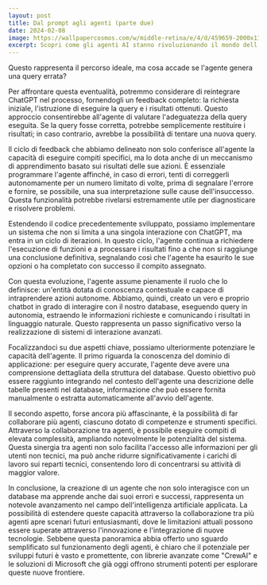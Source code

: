 ```yaml
---
layout: post
title: Dal prompt agli agenti (parte due)
date: 2024-02-08
image: https://wallpapercosmos.com/w/middle-retina/e/4/d/459659-2000x1125-desktop-hd-agent-smith-the-matrix-wallpaper.jpg
excerpt: Scopri come gli agenti AI stanno rivoluzionando il mondo dell'automazione, aprendo nuove possibilità in campi che vanno dalla robotica alla gestione dei dati. Immergiti nell'evoluzione degli agenti AI, dalla loro nascita ai recenti sviluppi in tecnologie come Chat GPT e Large Language Models. Non perdere l'opportunità di esplorare come l'intelligenza artificiale sta trasformando il futuro dell'automazione con soluzioni innovative e accessibili.
---
```

Questo rappresenta il percorso ideale, ma cosa accade se l'agente genera una query errata?

Per affrontare questa eventualità, potremmo considerare di reintegrare ChatGPT nel processo, fornendogli un feedback completo: la richiesta iniziale, l'istruzione di eseguire la query e i risultati ottenuti. Questo approccio consentirebbe all'agente di valutare l'adeguatezza della query eseguita. Se la query fosse corretta, potrebbe semplicemente restituire i risultati; in caso contrario, avrebbe la possibilità di tentare una nuova query.


Il ciclo di feedback che abbiamo delineato non solo conferisce all'agente la capacità di eseguire compiti specifici, ma lo dota anche di un meccanismo di apprendimento basato sui risultati delle sue azioni. È essenziale programmare l'agente affinché, in caso di errori, tenti di correggerli autonomamente per un numero limitato di volte, prima di segnalare l'errore e fornire, se possibile, una sua interpretazione sulle cause dell'insuccesso. Questa funzionalità potrebbe rivelarsi estremamente utile per diagnosticare e risolvere problemi.

Estendendo il codice precedentemente sviluppato, possiamo implementare un sistema che non si limita a una singola interazione con ChatGPT, ma entra in un ciclo di iterazioni. In questo ciclo, l'agente continua a richiedere l'esecuzione di funzioni e a processare i risultati fino a che non si raggiunge una conclusione definitiva, segnalando così che l'agente ha esaurito le sue opzioni o ha completato con successo il compito assegnato.

Con questa evoluzione, l'agente assume pienamente il ruolo che lo definisce: un'entità dotata di conoscenza contestuale e capace di intraprendere azioni autonome. Abbiamo, quindi, creato un vero e proprio chatbot in grado di interagire con il nostro database, eseguendo query in autonomia, estraendo le informazioni richieste e comunicando i risultati in linguaggio naturale. Questo rappresenta un passo significativo verso la realizzazione di sistemi di interazione avanzati.

Focalizzandoci su due aspetti chiave, possiamo ulteriormente potenziare le capacità dell'agente. Il primo riguarda la conoscenza del dominio di applicazione: per eseguire query accurate, l'agente deve avere una comprensione dettagliata della struttura del database. Questo obiettivo può essere raggiunto integrando nel contesto dell'agente una descrizione delle tabelle presenti nel database, informazione che può essere fornita manualmente o estratta automaticamente all'avvio dell'agente.

Il secondo aspetto, forse ancora più affascinante, è la possibilità di far collaborare più agenti, ciascuno dotato di competenze e strumenti specifici. Attraverso la collaborazione tra agenti, è possibile eseguire compiti di elevata complessità, ampliando notevolmente le potenzialità del sistema. Questa sinergia tra agenti non solo facilita l'accesso alle informazioni per gli utenti non tecnici, ma può anche ridurre significativamente i carichi di lavoro sui reparti tecnici, consentendo loro di concentrarsi su attività di maggior valore.

In conclusione, la creazione di un agente che non solo interagisce con un database ma apprende anche dai suoi errori e successi, rappresenta un notevole avanzamento nel campo dell'intelligenza artificiale applicata. La possibilità di estendere queste capacità attraverso la collaborazione tra più agenti apre scenari futuri entusiasmanti, dove le limitazioni attuali possono essere superate attraverso l'innovazione e l'integrazione di nuove tecnologie. Sebbene questa panoramica abbia offerto uno sguardo semplificato sul funzionamento degli agenti, è chiaro che il potenziale per sviluppi futuri è vasto e promettente, con librerie avanzate come "CrewAI" e le soluzioni di Microsoft che già oggi offrono strumenti potenti per esplorare queste nuove frontiere.